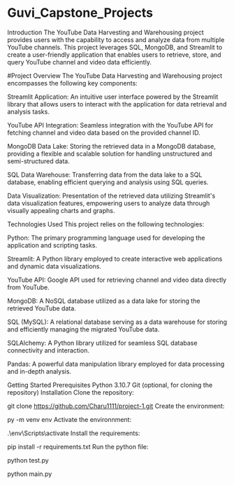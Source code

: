 # Guvi_Capstone_Projects
Introduction
The YouTube Data Harvesting and Warehousing project provides users with the capability to access and analyze data from multiple YouTube channels. This project leverages SQL, MongoDB, and Streamlit to create a user-friendly application that enables users to retrieve, store, and query YouTube channel and video data efficiently.

#Project Overview
The YouTube Data Harvesting and Warehousing project encompasses the following key components:

Streamlit Application: An intuitive user interface powered by the Streamlit library that allows users to interact with the application for data retrieval and analysis tasks.

YouTube API Integration: Seamless integration with the YouTube API for fetching channel and video data based on the provided channel ID.

MongoDB Data Lake: Storing the retrieved data in a MongoDB database, providing a flexible and scalable solution for handling unstructured and semi-structured data.

SQL Data Warehouse: Transferring data from the data lake to a SQL database, enabling efficient querying and analysis using SQL queries.

Data Visualization: Presentation of the retrieved data utilizing Streamlit's data visualization features, empowering users to analyze data through visually appealing charts and graphs.

Technologies Used
This project relies on the following technologies:

Python: The primary programming language used for developing the application and scripting tasks.

Streamlit: A Python library employed to create interactive web applications and dynamic data visualizations.

YouTube API: Google API used for retrieving channel and video data directly from YouTube.

MongoDB: A NoSQL database utilized as a data lake for storing the retrieved YouTube data.

SQL (MySQL): A relational database serving as a data warehouse for storing and efficiently managing the migrated YouTube data.

SQLAlchemy: A Python library utilized for seamless SQL database connectivity and interaction.

Pandas: A powerful data manipulation library employed for data processing and in-depth analysis.

Getting Started
Prerequisites
Python 3.10.7
Git (optional, for cloning the repository)
Installation
Clone the repository:

git clone https://github.com/Charu1111/project-1.git
Create the environment:

py -m venv env
Activate the environnment:

.\env\Scripts\activate
Install the requirements:

pip install -r requirements.txt
Run the python file:

python test.py
 
python main.py
